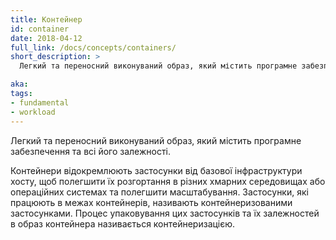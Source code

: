 ```yaml
---
title: Контейнер
id: container
date: 2018-04-12
full_link: /docs/concepts/containers/
short_description: >
  Легкий та переносний виконуваний образ, який містить програмне забезпечення та всі його залежності.

aka: 
tags:
- fundamental
- workload
---
```


Легкий та переносний виконуваний образ, який містить програмне забезпечення та всі його залежності.

<!--more--> 

Контейнери відокремлюють застосунки від базової інфраструктури хосту, щоб полегшити їх розгортання в різних хмарних середовищах або операційних системах та полегшити масштабування. Застосунки, які працюють в межах контейнерів, називають контейнеризованими застосунками. Процес упаковування цих застосунків та їх залежностей в образ контейнера називається контейнеризацією.

